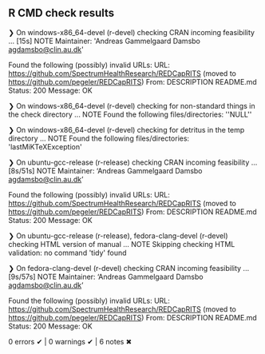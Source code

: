 ## R CMD check results
❯ On windows-x86_64-devel (r-devel)
  checking CRAN incoming feasibility ... [15s] NOTE
  Maintainer: 'Andreas Gammelgaard Damsbo <agdamsbo@clin.au.dk>'
  
  Found the following (possibly) invalid URLs:
    URL: https://github.com/SpectrumHealthResearch/REDCapRITS (moved to https://github.com/pegeler/REDCapRITS)
      From: DESCRIPTION
            README.md
      Status: 200
      Message: OK

❯ On windows-x86_64-devel (r-devel)
  checking for non-standard things in the check directory ... NOTE
  Found the following files/directories:
    ''NULL''

❯ On windows-x86_64-devel (r-devel)
  checking for detritus in the temp directory ... NOTE
  Found the following files/directories:
    'lastMiKTeXException'

❯ On ubuntu-gcc-release (r-release)
  checking CRAN incoming feasibility ... [8s/51s] NOTE
  Maintainer: ‘Andreas Gammelgaard Damsbo <agdamsbo@clin.au.dk>’
  
  Found the following (possibly) invalid URLs:
    URL: https://github.com/SpectrumHealthResearch/REDCapRITS (moved to https://github.com/pegeler/REDCapRITS)
      From: DESCRIPTION
            README.md
      Status: 200
      Message: OK

❯ On ubuntu-gcc-release (r-release), fedora-clang-devel (r-devel)
  checking HTML version of manual ... NOTE
  Skipping checking HTML validation: no command 'tidy' found

❯ On fedora-clang-devel (r-devel)
  checking CRAN incoming feasibility ... [9s/57s] NOTE
  Maintainer: ‘Andreas Gammelgaard Damsbo <agdamsbo@clin.au.dk>’
  
  Found the following (possibly) invalid URLs:
    URL: https://github.com/SpectrumHealthResearch/REDCapRITS (moved to https://github.com/pegeler/REDCapRITS)
      From: DESCRIPTION
            README.md
      Status: 200
      Message: OK

0 errors ✔ | 0 warnings ✔ | 6 notes ✖
